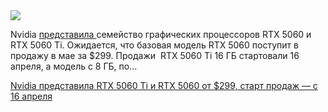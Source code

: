 <!--2025-04-16 15:00:50-->
<div class="yb">
  <div class="rss habr"><img src="https://habrastorage.org/getpro/habr/upload_files/e55/ed0/12d/e55ed012dab49a08582605fea4b2166a.jpg" /><p>Nvidia <a href="https://www.nvidia.com/en-us/geforce/news/rtx-5060-desktop-family-laptop-5060-coming-soon/" rel="noopener noreferrer nofollow">представила </a>семейство графических процессоров RTX 5060 и RTX 5060 Ti. Ожидается, что базовая модель RTX 5060 поступит в продажу в мае за $299. Продажи&nbsp; RTX 5060 Ti 16 ГБ стартовали 16 апреля, а модель с 8 ГБ, по... <p class="titl"><a href="https://habr.com/ru/news/901468/?utm_source=habrahabr&utm_medium=rss&utm_campaign=901468">Nvidia представила RTX 5060 Ti и RTX 5060 от $299, старт продаж — с 16 апреля</a></p></div>
</div>

